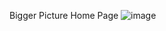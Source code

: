 Bigger Picture Home Page
![image](https://github.com/liv2026/Swift/assets/155504655/ff1457ee-7477-4302-b98a-822aa98694aa)

